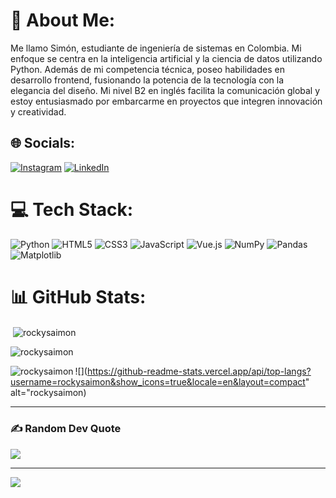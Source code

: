 
# 💫 About Me:
Me llamo Simón, estudiante de ingeniería de sistemas en Colombia. Mi enfoque se centra en la inteligencia artificial y la ciencia de datos utilizando Python. Además de mi competencia técnica, poseo habilidades en desarrollo frontend, fusionando la potencia de la tecnología con la elegancia del diseño. Mi nivel B2 en inglés facilita la comunicación global y estoy entusiasmado por embarcarme en proyectos que integren innovación y creatividad.


## 🌐 Socials:
[![Instagram](https://img.shields.io/badge/Instagram-%23E4405F.svg?logo=Instagram&logoColor=white)](https://instagram.com/simonzf) [![LinkedIn](https://img.shields.io/badge/LinkedIn-%230077B5.svg?logo=linkedin&logoColor=white)](https://linkedin.com/in/simon-zapata-326067169/) 

# 💻 Tech Stack:
![Python](https://img.shields.io/badge/python-3670A0?style=flat&logo=python&logoColor=ffdd54) ![HTML5](https://img.shields.io/badge/html5-%23E34F26.svg?style=flat&logo=html5&logoColor=white) ![CSS3](https://img.shields.io/badge/css3-%231572B6.svg?style=flat&logo=css3&logoColor=white) ![JavaScript](https://img.shields.io/badge/javascript-%23323330.svg?style=flat&logo=javascript&logoColor=%23F7DF1E) ![Vue.js](https://img.shields.io/badge/vue.js-%2335495e.svg?style=flat&logo=vuedotjs&logoColor=%234FC08D) ![NumPy](https://img.shields.io/badge/numpy-%23013243.svg?style=flat&logo=numpy&logoColor=white) ![Pandas](https://img.shields.io/badge/pandas-%23150458.svg?style=flat&logo=pandas&logoColor=white) ![Matplotlib](https://img.shields.io/badge/Matplotlib-%23ffffff.svg?style=flat&logo=Matplotlib&logoColor=black)
# 📊 GitHub Stats:

<p>&nbsp;<img align="center" src="https://github-readme-stats.vercel.app/api?username=rockysaimon&show_icons=true&locale=en" alt="rockysaimon" /></p>

<p><img align="center" src="https://github-readme-streak-stats.herokuapp.com/?user=rockysaimon&" alt="rockysaimon" /></p>
<p><img align="left" src="https://github-readme-stats.vercel.app/api/top-langs?username=rockysaimon&show_icons=true&locale=en&layout=compact" alt="rockysaimon" /></p>

![](https://github-readme-stats.vercel.app/api/top-langs?username=rockysaimon&show_icons=true&locale=en&layout=compact" alt="rockysaimon)
<hr>

### ✍️ Random Dev Quote
![](https://quotes-github-readme.vercel.app/api?type=vetical&theme=dark)

---
[![](https://visitcount.itsvg.in/api?id=rockysaimon&icon=0&color=0)](https://visitcount.itsvg.in)

<!-- Proudly created with GPRM ( https://gprm.itsvg.in ) -->

